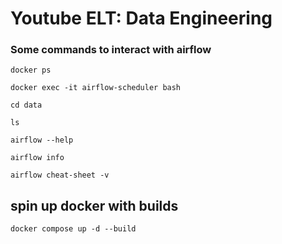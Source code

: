 # Youtube ELT: Data Engineering


### Some commands to interact with airflow
```shell
docker ps
```
```shell
docker exec -it airflow-scheduler bash
```
```shell
cd data
```
```shell
ls
```
```shell
airflow --help
```
```shell
airflow info
```
```shell
airflow cheat-sheet -v
```

## spin up docker with builds
```shell
docker compose up -d --build
```
